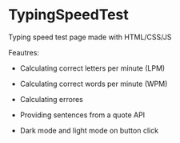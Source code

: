 # TypingSpeedTest
Typing speed test page made with HTML/CSS/JS

Feautres:

* Calculating correct letters per minute (LPM)

* Calculating correct words per minute (WPM)

* Calculating errores

* Providing sentences from a quote API

* Dark mode and light mode on button click
